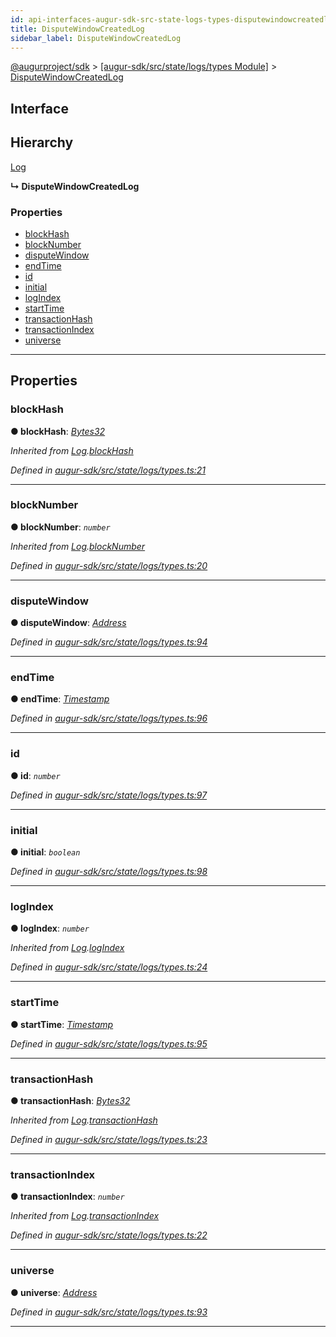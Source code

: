 ```yaml
---
id: api-interfaces-augur-sdk-src-state-logs-types-disputewindowcreatedlog
title: DisputeWindowCreatedLog
sidebar_label: DisputeWindowCreatedLog
---
```


[@augurproject/sdk](api-readme.md) > [[augur-sdk/src/state/logs/types Module]](api-modules-augur-sdk-src-state-logs-types-module.md) > [DisputeWindowCreatedLog](api-interfaces-augur-sdk-src-state-logs-types-disputewindowcreatedlog.md)

## Interface

## Hierarchy

 [Log](api-interfaces-augur-sdk-src-state-logs-types-log.md)

**↳ DisputeWindowCreatedLog**

### Properties

* [blockHash](api-interfaces-augur-sdk-src-state-logs-types-disputewindowcreatedlog.md#blockhash)
* [blockNumber](api-interfaces-augur-sdk-src-state-logs-types-disputewindowcreatedlog.md#blocknumber)
* [disputeWindow](api-interfaces-augur-sdk-src-state-logs-types-disputewindowcreatedlog.md#disputewindow)
* [endTime](api-interfaces-augur-sdk-src-state-logs-types-disputewindowcreatedlog.md#endtime)
* [id](api-interfaces-augur-sdk-src-state-logs-types-disputewindowcreatedlog.md#id)
* [initial](api-interfaces-augur-sdk-src-state-logs-types-disputewindowcreatedlog.md#initial)
* [logIndex](api-interfaces-augur-sdk-src-state-logs-types-disputewindowcreatedlog.md#logindex)
* [startTime](api-interfaces-augur-sdk-src-state-logs-types-disputewindowcreatedlog.md#starttime)
* [transactionHash](api-interfaces-augur-sdk-src-state-logs-types-disputewindowcreatedlog.md#transactionhash)
* [transactionIndex](api-interfaces-augur-sdk-src-state-logs-types-disputewindowcreatedlog.md#transactionindex)
* [universe](api-interfaces-augur-sdk-src-state-logs-types-disputewindowcreatedlog.md#universe)

---

## Properties

<a id="blockhash"></a>

###  blockHash

**● blockHash**: *[Bytes32](api-modules-augur-sdk-src-state-logs-types-module.md#bytes32)*

*Inherited from [Log](api-interfaces-augur-sdk-src-state-logs-types-log.md).[blockHash](api-interfaces-augur-sdk-src-state-logs-types-log.md#blockhash)*

*Defined in [augur-sdk/src/state/logs/types.ts:21](https://github.com/AugurProject/augur/blob/3727cd4ec9/packages/augur-sdk/src/state/logs/types.ts#L21)*

___
<a id="blocknumber"></a>

###  blockNumber

**● blockNumber**: *`number`*

*Inherited from [Log](api-interfaces-augur-sdk-src-state-logs-types-log.md).[blockNumber](api-interfaces-augur-sdk-src-state-logs-types-log.md#blocknumber)*

*Defined in [augur-sdk/src/state/logs/types.ts:20](https://github.com/AugurProject/augur/blob/3727cd4ec9/packages/augur-sdk/src/state/logs/types.ts#L20)*

___
<a id="disputewindow"></a>

###  disputeWindow

**● disputeWindow**: *[Address](api-modules-augur-sdk-src-state-logs-types-module.md#address)*

*Defined in [augur-sdk/src/state/logs/types.ts:94](https://github.com/AugurProject/augur/blob/3727cd4ec9/packages/augur-sdk/src/state/logs/types.ts#L94)*

___
<a id="endtime"></a>

###  endTime

**● endTime**: *[Timestamp](api-modules-augur-sdk-src-state-logs-types-module.md#timestamp)*

*Defined in [augur-sdk/src/state/logs/types.ts:96](https://github.com/AugurProject/augur/blob/3727cd4ec9/packages/augur-sdk/src/state/logs/types.ts#L96)*

___
<a id="id"></a>

###  id

**● id**: *`number`*

*Defined in [augur-sdk/src/state/logs/types.ts:97](https://github.com/AugurProject/augur/blob/3727cd4ec9/packages/augur-sdk/src/state/logs/types.ts#L97)*

___
<a id="initial"></a>

###  initial

**● initial**: *`boolean`*

*Defined in [augur-sdk/src/state/logs/types.ts:98](https://github.com/AugurProject/augur/blob/3727cd4ec9/packages/augur-sdk/src/state/logs/types.ts#L98)*

___
<a id="logindex"></a>

###  logIndex

**● logIndex**: *`number`*

*Inherited from [Log](api-interfaces-augur-sdk-src-state-logs-types-log.md).[logIndex](api-interfaces-augur-sdk-src-state-logs-types-log.md#logindex)*

*Defined in [augur-sdk/src/state/logs/types.ts:24](https://github.com/AugurProject/augur/blob/3727cd4ec9/packages/augur-sdk/src/state/logs/types.ts#L24)*

___
<a id="starttime"></a>

###  startTime

**● startTime**: *[Timestamp](api-modules-augur-sdk-src-state-logs-types-module.md#timestamp)*

*Defined in [augur-sdk/src/state/logs/types.ts:95](https://github.com/AugurProject/augur/blob/3727cd4ec9/packages/augur-sdk/src/state/logs/types.ts#L95)*

___
<a id="transactionhash"></a>

###  transactionHash

**● transactionHash**: *[Bytes32](api-modules-augur-sdk-src-state-logs-types-module.md#bytes32)*

*Inherited from [Log](api-interfaces-augur-sdk-src-state-logs-types-log.md).[transactionHash](api-interfaces-augur-sdk-src-state-logs-types-log.md#transactionhash)*

*Defined in [augur-sdk/src/state/logs/types.ts:23](https://github.com/AugurProject/augur/blob/3727cd4ec9/packages/augur-sdk/src/state/logs/types.ts#L23)*

___
<a id="transactionindex"></a>

###  transactionIndex

**● transactionIndex**: *`number`*

*Inherited from [Log](api-interfaces-augur-sdk-src-state-logs-types-log.md).[transactionIndex](api-interfaces-augur-sdk-src-state-logs-types-log.md#transactionindex)*

*Defined in [augur-sdk/src/state/logs/types.ts:22](https://github.com/AugurProject/augur/blob/3727cd4ec9/packages/augur-sdk/src/state/logs/types.ts#L22)*

___
<a id="universe"></a>

###  universe

**● universe**: *[Address](api-modules-augur-sdk-src-state-logs-types-module.md#address)*

*Defined in [augur-sdk/src/state/logs/types.ts:93](https://github.com/AugurProject/augur/blob/3727cd4ec9/packages/augur-sdk/src/state/logs/types.ts#L93)*

___

